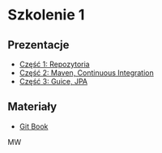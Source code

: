 # Szkolenie 1

## Prezentacje

- [Część 1: Repozytoria](http://dl.yuppy.pl/szkolenie/p1.html)
- [Część 2: Maven, Continuous Integration](http://dl.yuppy.pl/szkolenie/p2.html)
- [Część 3: Guice, JPA](http://dl.yuppy.pl/szkolenie/p3.html)

## Materiały

- [Git Book](http://git-scm.com/book/pl/v1/Pierwsze-kroki-Wprowadzenie-do-kontroli-wersji)

MW

